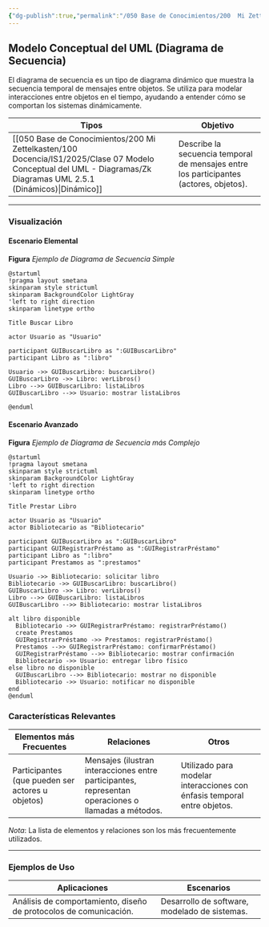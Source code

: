 ```yaml
---
{"dg-publish":true,"permalink":"/050 Base de Conocimientos/200  Mi Zettelkasten/100 Docencia/IS1/2025/Clase 07 Modelo Conceptual del UML - Diagramas/Zk Modelo Conceptual del UML (Diagrama de Secuencia)/","tags":["digitalGarden","modeloConceptualUML"]}
---
```


## Modelo Conceptual del UML (Diagrama de Secuencia)

El diagrama de secuencia es un tipo de diagrama dinámico que muestra la secuencia temporal de mensajes entre objetos. Se utiliza para modelar interacciones entre objetos en el tiempo, ayudando a entender cómo se comportan los sistemas dinámicamente.

| Tipos                                            | Objetivo                                                                               |
| ------------------------------------------------ | -------------------------------------------------------------------------------------- |
| [[050 Base de Conocimientos/200  Mi Zettelkasten/100 Docencia/IS1/2025/Clase 07 Modelo Conceptual del UML - Diagramas/Zk Diagramas UML 2.5.1 (Dinámicos)\|Dinámico]] | Describe la secuencia temporal de mensajes entre los participantes (actores, objetos). |

----
### Visualización
#### Escenario Elemental
**Figura**
_Ejemplo de Diagrama de Secuencia Simple_
```plantuml
@startuml
!pragma layout smetana
skinparam style strictuml
skinparam BackgroundColor LightGray
'left to right direction
skinparam linetype ortho

Title Buscar Libro

actor Usuario as "Usuario"

participant GUIBuscarLibro as ":GUIBuscarLibro"
participant Libro as ":libro"

Usuario ->> GUIBuscarLibro: buscarLibro()
GUIBuscarLibro ->> Libro: verLibros()
Libro -->> GUIBuscarLibro: listaLibros
GUIBuscarLibro -->> Usuario: mostrar listaLibros

@enduml
```

#### Escenario Avanzado
**Figura**
_Ejemplo de Diagrama de Secuencia más Complejo_
```plantuml
@startuml
!pragma layout smetana
skinparam style strictuml
skinparam BackgroundColor LightGray
'left to right direction
skinparam linetype ortho

Title Prestar Libro

actor Usuario as "Usuario"
actor Bibliotecario as "Bibliotecario"

participant GUIBuscarLibro as ":GUIBuscarLibro"
participant GUIRegistrarPréstamo as ":GUIRegistrarPréstamo"
participant Libro as ":libro"
participant Prestamos as ":prestamos"

Usuario ->> Bibliotecario: solicitar libro
Bibliotecario ->> GUIBuscarLibro: buscarLibro()
GUIBuscarLibro ->> Libro: verLibros()
Libro -->> GUIBuscarLibro: listaLibros
GUIBuscarLibro -->> Bibliotecario: mostrar listaLibros

alt libro disponible
  Bibliotecario ->> GUIRegistrarPréstamo: registrarPréstamo()
  create Prestamos
  GUIRegistrarPréstamo ->> Prestamos: registrarPréstamo()
  Prestamos -->> GUIRegistrarPréstamo: confirmarPréstamo()
  GUIRegistrarPréstamo -->> Bibliotecario: mostrar confirmación
  Bibliotecario ->> Usuario: entregar libro físico
else libro no disponible
  GUIBuscarLibro -->> Bibliotecario: mostrar no disponible
  Bibliotecario ->> Usuario: notificar no disponible
end
@enduml
```

### Características Relevantes

| Elementos más Frecuentes                         | Relaciones                                                                                          | Otros                                                                    |
| ------------------------------------------------ | --------------------------------------------------------------------------------------------------- | ------------------------------------------------------------------------ |
| Participantes (que pueden ser actores u objetos) | Mensajes (ilustran interacciones entre participantes, representan operaciones o llamadas a métodos. | Utilizado para modelar interacciones con énfasis temporal entre objetos. |

_Nota_: La lista de elementos y relaciones son los más frecuentemente utilizados.

----
### Ejemplos de Uso

| Aplicaciones                                                      | Escenarios                                    |
| ----------------------------------------------------------------- | --------------------------------------------- |
| Análisis de comportamiento, diseño de protocolos de comunicación. | Desarrollo de software, modelado de sistemas. |
